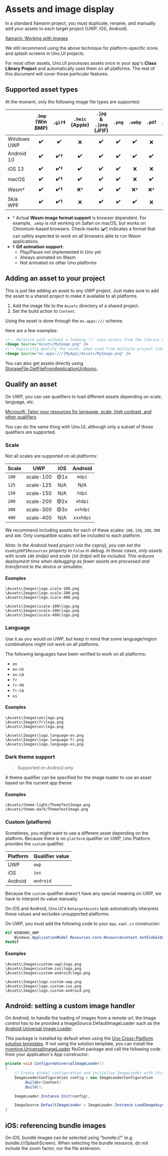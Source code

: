 # Assets and image display

In a standard Xamarin project, you must duplicate, rename, and manually add your assets to each target project (UWP, iOS, Android).

[Xamarin: Working with Images](https://developer.xamarin.com/samples/xamarin-forms/WorkingWithImages/)

We still recommend using the above technique for platform-specific icons and splash screens in Uno.UI projects.

For most other assets, Uno.UI processes assets once in your app's **Class Library Project** and automatically uses them on all platforms. The rest of this document will cover those particular features.

## Supported asset types

At the moment, only the following image file types are supported:

|             | `.bmp` (Win BMP) | `.gif`‡ | `.heic` (Apple) | `.jpg` & `.jpeg` (JFIF) | `.png` | `.webp` | `.pdf` | `.svg` |
| ----------- | :------------: | :---: | :-----------: | :-----------------: | :--: | :---: | :--: | :--: |
| Windows UWP |       ✔️        |   ✔️   |       ❌       |          ✔️          |  ✔️   |   ✔️   |  ❌   |  ✔️   |
| Android 10  |       ✔️        |  ✔️‡   |       ✔️       |          ✔️          |  ✔️   |   ✔️   |  ✔️   |  ✔️   |
| iOS 13      |       ✔️        |  ✔️‡   |       ✔️       |          ✔️          |  ✔️   |   ❌   |  ❌   |  ✔️   |
| macOS       |       ✔️        |  ✔️‡   |       ✔️       |          ✔️          |  ✔️   |   ❌   |  ✔️   |  ❌   |
| Wasm†       |       ✔️        |  ✔️‡   |      ❌†       |          ✔️          |  ✔️   |  ❌†   |  ❌†  |  ✔️   |
| Skia WPF    |       ✔️        |  ✔️‡   |       ❌       |          ✔️          |  ✔️   |   ✔️   |  ❌   |  ✔️   |

* † Actual **Wasm image format support** is browser dependent. For example, `.webp` is not working on Safari on macOS, but works on Chromium-based browsers. Check-marks (✔️) indicates a format that can safely expected to work on all browsers able to run Wasm applications.
* ‡ **Gif animation support**:
  * Play/Pause not implemented in Uno yet
  * Always animated on Wasm
  * Not animated on other Uno platforms

## Adding an asset to your project

This is just like adding an asset to any UWP project. Just make sure to add the asset to a shared project to make it available to all platforms.

1. Add the image file to the `Assets` directory of a shared project.
2. Set the build action to `Content`.

Using the asset is done through the `ms-appx:///` scheme. 

Here are a few examples:
```xml
<!-- Relative path without a leading '/' uses assets from the library where the XAML is located -->
<Image Source="Assets/MyImage.png" />
<!-- Explicitly qualify the asset, when used from multiple project libraries -->
<Image Source="ms-appx:///[MyApp]/Assets/MyImage.png" />
```

You can also get assets directly using [StorageFile.GetFileFromApplicationUriAsync](file-management.md).

## Qualify an asset

On UWP, you can use qualifiers to load different assets depending on scale, language, etc.

[Microsoft: Tailor your resources for language, scale, high contrast, and other qualifiers](https://docs.microsoft.com/en-us/windows/uwp/app-resources/tailor-resources-lang-scale-contrast)

You can do the same thing with Uno.UI, although only a subset of those qualifiers are supported.

### Scale

Not all scales are supported on all platforms:

| Scale | UWP         | iOS      | Android |
|-------|:-----------:|:--------:|:-------:|
| `100` | scale-100   | @1x      | `mdpi`    |
| `125` | scale-125   | N/A      | N/A     |
| `150` | scale-150   | N/A      | `hdpi`    |
| `200` | scale-200   | @2x      | `xhdpi`   |
| `300` | scale-300   | @3x      | `xxhdpi`  |
| `400` | scale-400   | N/A      | `xxxhdpi` |

We recommend including assets for each of these scales: `100`, `150`, `200`, `300` and `400`. Only compatible scales will be included to each platform.

*Note: In the Android head project (via the csproj), you can set the `UseHighDPIResources` property to `False` in debug. In those cases, only assets with scale `100` (mdpi) and scale `150` (hdpi) will be included. This reduces deployment time when debugging as fewer assets are processed and transferred to the device or simulator.*

#### Examples

```
\Assets\Images\logo.scale-100.png
\Assets\Images\logo.scale-200.png
\Assets\Images\logo.scale-400.png

\Assets\Images\scale-100\logo.png
\Assets\Images\scale-200\logo.png
\Assets\Images\scale-400\logo.png
```

### Language

Use it as you would on UWP, but keep in mind that some language/region combinations might not work on all platforms.

The following languages have been verified to work on all platforms:
- `en`
- `en-US`
- `en-CA`
- `fr`
- `fr-FR`
- `fr-CA`
- `es`

#### Examples

```
\Assets\Images\en\logo.png
\Assets\Images\fr\logo.png
\Assets\Images\es\logo.png

\Assets\Images\logo.language-en.png
\Assets\Images\logo.language-fr.png
\Assets\Images\logo.language-es.png
```

### Dark theme support

> Supported on Android only

A theme qualifier can be specified for the image loader to use an asset based on the current app theme.

#### Examples

```
/Assets/theme-light/ThemeTestImage.png
/Assets/theme-dark/ThemeTestImage.png
```

### Custom (platform)

Sometimes, you might want to use a different asset depending on the platform. Because there is no `platform` qualifier on UWP, Uno Platform provides the `custom` qualifier.

| Platform | Qualifier value |
|----------|-----------------|
| UWP      | `uwp`           |
| iOS      | `ios`           |
| Android  | `android`       |

Because the `custom` qualifier doesn't have any special meaning on UWP, we have to interpret its value manually.

On iOS and Android, Uno.UI's `RetargetAssets` task automatically interprets these values and excludes unsupported platforms.

On UWP, you must add the following code to your `App.xaml.cs` constructor:

```csharp
#if WINDOWS_UWP
	Windows.ApplicationModel.Resources.Core.ResourceContext.SetGlobalQualifierValue("custom", "uwp");
#endif
```

#### Examples

```
\Assets\Images\custom-uwp\logo.png
\Assets\Images\custom-ios\logo.png
\Assets\Images\custom-android\logo.png

\Assets\Images\logo.custom-uwp.png
\Assets\Images\logo.custom-ios.png
\Assets\Images\logo.custom-android.png
```

## Android: setting a custom image handler

On Android, to handle the loading of images from a remote url, the Image control has to be provided a
ImageSource.DefaultImageLoader such as the [Android Universal Image Loader](https://github.com/nostra13/Android-Universal-Image-Loader).

This package is installed by default when using the [Uno Cross-Platform solution templates](https://marketplace.visualstudio.com/items?itemName=nventivecorp.uno-platform-addin). If not using the solution template, you can install the [nventive.UniversalImageLoader](https://www.nuget.org/packages/nventive.UniversalImageLoader/) NuGet package and call the following code from your application's App constructor:

```csharp
private void ConfigureUniversalImageLoader()
{
	// Create global configuration and initialize ImageLoader with this config
	ImageLoaderConfiguration config = new ImageLoaderConfiguration
		.Builder(Context)
		.Build();

	ImageLoader.Instance.Init(config);

	ImageSource.DefaultImageLoader = ImageLoader.Instance.LoadImageAsync;
}
```

## iOS: referencing bundle images

On iOS, bundle images can be selected using "bundle://" (e.g. bundle:///SplashScreen). When selecting the bundle resource, do not include the zoom factor, nor the file extension.
